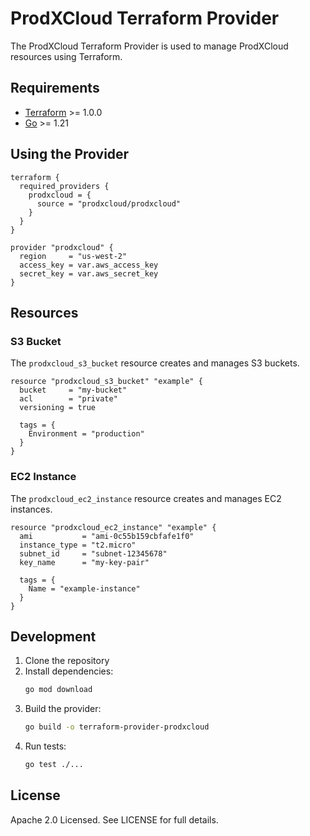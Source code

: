 # ProdXCloud Terraform Provider

The ProdXCloud Terraform Provider is used to manage ProdXCloud resources using Terraform.

## Requirements

- [Terraform](https://www.terraform.io/downloads.html) >= 1.0.0
- [Go](https://golang.org/doc/install) >= 1.21

## Using the Provider

```hcl
terraform {
  required_providers {
    prodxcloud = {
      source = "prodxcloud/prodxcloud"
    }
  }
}

provider "prodxcloud" {
  region     = "us-west-2"
  access_key = var.aws_access_key
  secret_key = var.aws_secret_key
}
```

## Resources

### S3 Bucket

The `prodxcloud_s3_bucket` resource creates and manages S3 buckets.

```hcl
resource "prodxcloud_s3_bucket" "example" {
  bucket     = "my-bucket"
  acl        = "private"
  versioning = true

  tags = {
    Environment = "production"
  }
}
```

### EC2 Instance

The `prodxcloud_ec2_instance` resource creates and manages EC2 instances.

```hcl
resource "prodxcloud_ec2_instance" "example" {
  ami           = "ami-0c55b159cbfafe1f0"
  instance_type = "t2.micro"
  subnet_id     = "subnet-12345678"
  key_name      = "my-key-pair"

  tags = {
    Name = "example-instance"
  }
}
```

## Development

1. Clone the repository
2. Install dependencies:
   ```bash
   go mod download
   ```
3. Build the provider:
   ```bash
   go build -o terraform-provider-prodxcloud
   ```
4. Run tests:
   ```bash
   go test ./...
   ```

## License

Apache 2.0 Licensed. See LICENSE for full details. 